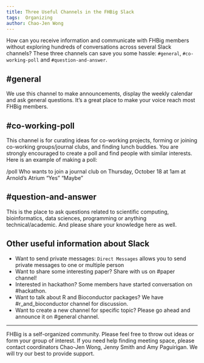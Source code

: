 ```yaml
---
title: Three Useful Channels in the FHBig Slack
tags:  Organizing
author: Chao-Jen Wong
---
```

How can you receive information and communicate with FHBig members without exploring hundreds of conversations across several Slack channels? These three channels can save you some hassle: `#general`, `#co-working-poll` and `#question-and-answer`. 

## #general
We use this channel to make announcements, display the weekly calendar and ask general questions. It’s a great place to make your voice reach most FHBig members.

## #co-working-poll
This channel is for curating ideas for co-working projects, forming or joining co-working groups/journal clubs, and finding lunch buddies. You are strongly encouraged to create a poll and find people with similar interests. Here is an example of making a poll:

/poll Who wants to join a journal club on Thursday, October 18 at 1am at Arnold’s Atrium “Yes” “Maybe”

## #question-and-answer
This is the place to ask questions related to scientific computing, bioinformatics, data sciences, programming or anything technical/academic. And please share your knowledge here as well. 

## Other useful information about Slack
- Want to send private messages: `Direct Messages` allows you to send private messages to one or multiple person
- Want to share some interesting paper?  Share with us on #paper channel!
- Interested in hackathon? Some members have started conversation on #hackathon.
- Want to talk about R and Bioconductor packages? We have #r_and_bioconductor channel for discussion.
- Want to create a new channel for specific topic? Please go ahead and announce it on #general channel.

-----
FHBig is a self-organized community.  Please feel free to throw out ideas or form your group of interest. If you need help finding meeting space, please contact coordinators Chao-Jen Wong, Jenny Smith and Amy Paguirigan. We will try our best to provide support. 


